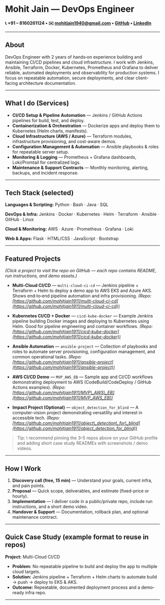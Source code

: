 # Mohit Jain — DevOps Engineer

**📞 +91 – 8160261124   •   ✉️ [mohitjain1940@gmail.com](mailto:mohitjain1940@gmail.com)   •   [GitHub](https://github.com/mohitjain1911)   •   [LinkedIn](https://www.linkedin.com/in/mohitjain1911)**

---

## About

DevOps Engineer with 2 years of hands‑on experience building and maintaining CI/CD pipelines and cloud infrastructure. I work with Jenkins, Ansible, Terraform, Docker, Kubernetes, Prometheus and Grafana to deliver reliable, automated deployments and observability for production systems. I focus on repeatable automation, secure deployments, and clear client-facing architecture documentation.

---

## What I do (Services)

* **CI/CD Setup & Pipeline Automation** — Jenkins / GitHub Actions pipelines for build, test, and deploy.
* **Containerization & Orchestration** — Dockerize apps and deploy them to Kubernetes (Helm charts, manifests).
* **Cloud Infrastructure (AWS / Azure)** — Terraform modules, infrastructure provisioning, and cost-aware demos.
* **Configuration Management & Automation** — Ansible playbooks & roles for repeatable server setup.
* **Monitoring & Logging** — Prometheus + Grafana dashboards, Loki/Promtail for centralized logs.
* **Maintenance & Support Contracts** — Monthly monitoring, alerting, backups, and incident response.

---

## Tech Stack (selected)

**Languages & Scripting:** Python · Bash · Java · SQL

**DevOps & Infra:** Jenkins · Docker · Kubernetes · Helm · Terraform · Ansible · GitHub · Linux

**Cloud & Monitoring:** AWS · Azure · Prometheus · Grafana · Loki

**Web & Apps:** Flask · HTML/CSS · JavaScript · Bootstrap

---

## Featured Projects

*(Click a project to visit the repo on GitHub — each repo contains README, run instructions, and demo assets.)*

* **Multi-Cloud CI/CD** — `multi-cloud-ci-cd` — Jenkins pipeline + Terraform + Helm to deploy a demo app to AWS EKS and Azure AKS. Shows end‑to‑end pipeline automation and infra provisioning.
  *(Repo: [https://github.com/mohitjain1911/multi-cloud-ci-cd](https://github.com/mohitjain1911/multi-cloud-ci-cd))*

* **Kubernetes CI/CD + Docker** — `cicd-kube-docker` — Example Jenkins pipeline building Docker images and deploying to Kubernetes using Helm. Good for pipeline engineering and container workflows.
  *(Repo: [https://github.com/mohitjain1911/cicd-kube-docker](https://github.com/mohitjain1911/cicd-kube-docker))*

* **Ansible Automation** — `ansible-project` — Collection of playbooks and roles to automate server provisioning, configuration management, and common operational tasks.
  *(Repo: [https://github.com/mohitjain1911/ansible-project](https://github.com/mohitjain1911/ansible-project))*

* **AWS CI/CD Demo** — `MVP_AWS_EB` — Sample app and CI/CD workflows demonstrating deployment to AWS (CodeBuild/CodeDeploy / GitHub Actions examples).
  *(Repo: [https://github.com/mohitjain1911/MVP\_AWS\_EB](https://github.com/mohitjain1911/MVP_AWS_EB))*

* **Impact Project (Optional)** — `object_detection_for_blind` — A computer-vision project demonstrating versatility and interest in accessible tech.
  *(Repo: [https://github.com/mohitjain1911/object\_detection\_for\_blind](https://github.com/mohitjain1911/object_detection_for_blind))*

> Tip: I recommend pinning the 3–5 repos above on your GitHub profile and adding short case study READMEs with screenshots / demo videos.

---

## How I Work

1. **Discovery call (free, 15 min)** — Understand your goals, current infra, and pain points.
2. **Proposal** — Quick scope, deliverables, and estimate (fixed-price or hourly).
3. **Implementation** — I deliver code in a public/private repo, include run instructions, and a short demo video.
4. **Handover & Support** — Documentation, rollback plan, and optional maintenance contract.

---

## Quick Case Study (example format to reuse in repos)

**Project:** Multi-Cloud CI/CD

* **Problem:** No repeatable pipeline to build and deploy the app to multiple cloud targets.
* **Solution:** Jenkins pipeline + Terraform + Helm charts to automate build → push → deploy to EKS & AKS.
* **Outcome:** Repeatable, documented deployment process and a demo-ready infra repo.

---

